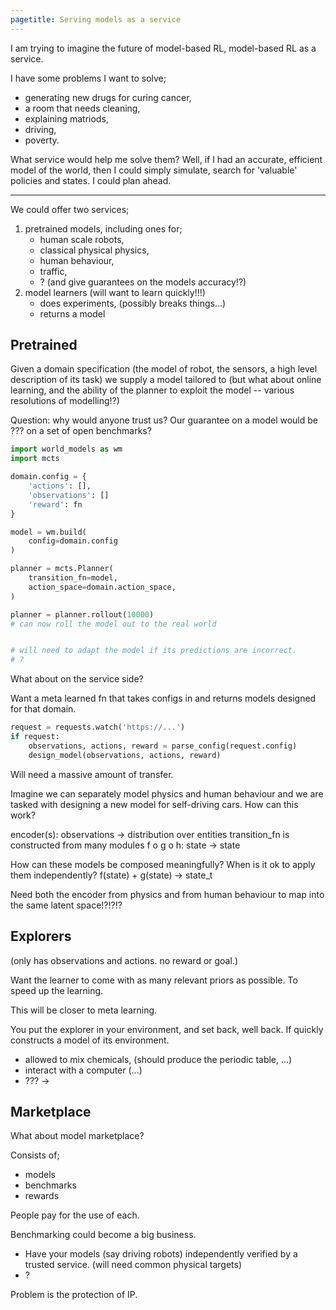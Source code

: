 ```yaml
---
pagetitle: Serving models as a service
---
```


<div>
I am trying to imagine the future of model-based RL, model-based RL as a service.

I have some problems I want to solve;
- generating new drugs for curing cancer,
- a room that needs cleaning,
- explaining matriods,
- driving,
- poverty.

What service would help me solve them? Well, if I had an accurate, efficient model of
the world, then I could simply simulate, search for 'valuable' policies and states. I could plan ahead.

***

We could offer two services;

1. pretrained models, including ones for;
    - human scale robots,
    - classical physical physics,
    - human behaviour,
    - traffic,
    - ?
    (and give guarantees on the models accuracy!?)
2. model learners (will want to learn quickly!!!)
    - does experiments, (possibly breaks things...)
    - returns a model

## Pretrained

Given a domain specification (the model of robot, the sensors, a high level description of its task)
we supply a model tailored to
(but what about online learning, and the ability of the planner to exploit the model -- various resolutions of modelling!?)


Question: why would anyone trust us? Our guarantee on a model would be ??? on a set of open benchmarks?

```python
import world_models as wm
import mcts

domain.config = {
    'actions': [],
    'observations': []
    'reward': fn
}

model = wm.build(
    config=domain.config
)

planner = mcts.Planner(
    transition_fn=model,
    action_space=domain.action_space,
)

planner = planner.rollout(10000)
# can now roll the model out to the real world


# will need to adapt the model if its predictions are incorrect.
# ?
```

What about on the service side?

Want a meta learned fn that takes configs in and returns models designed
for that domain.


```python
request = requests.watch('https://...')
if request:
    observations, actions, reward = parse_config(request.config)
    design_model(observations, actions, reward)
```

Will need a massive amount of transfer.

Imagine we can separately model physics and human behaviour and we are tasked with designing
a new model for self-driving cars. How can this work?

encoder(s): observations -> distribution over entities
transition_fn is constructed from many modules
f o g o h: state -> state

How can these models be composed meaningfully?
When is it ok to apply them independently?
f(state) + g(state) -> state_t

Need both the encoder from physics and from human behaviour to map into the same latent space!?!?!?

## Explorers

(only has observations and actions. no reward or goal.)

Want the learner to come with as many relevant priors as possible. To speed up the learning.

This will be closer to meta learning.

You put the explorer in your environment, and set back, well back. If quickly constructs a model of its environment.

- allowed to mix chemicals, (should produce the periodic table, ...)
- interact with a computer (...)
- ??? ->

## Marketplace

What about model marketplace?

Consists of;
- models
- benchmarks
- rewards

People pay for the use of each.


Benchmarking could become a big business.
- Have your models (say driving robots) independently verified by a trusted service. (will need common physical targets)
- ?



Problem is the protection of IP.



</div>
